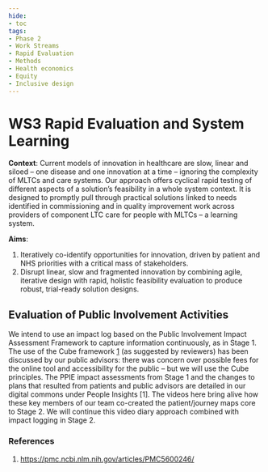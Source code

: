 ```yaml
---
hide:
- toc
tags:
- Phase 2
- Work Streams
- Rapid Evaluation
- Methods
- Health economics
- Equity
- Inclusive design
---
```


# WS3 Rapid Evaluation and System Learning

**Context**: Current models of innovation in healthcare are slow, linear and siloed – one disease and one innovation at a time – ignoring the complexity of MLTCs and care systems. Our approach offers cyclical rapid testing of different aspects of a solution’s feasibility in a whole system context. It is designed to promptly pull through practical solutions linked to needs identified in commissioning and in quality improvement work across providers of component LTC care for people with MLTCs – a learning system.

**Aims**: 
  1. Iteratively co-identify opportunities for innovation, driven by patient and NHS priorities with a critical mass of stakeholders.
  2. Disrupt linear, slow and fragmented innovation by combining agile, iterative design with rapid, holistic feasibility evaluation to produce robust, trial-ready solution designs.

## Evaluation of Public Involvement Activities
We intend to use an impact log based on the Public Involvement Impact Assessment Framework to capture information continuously, as in Stage 1. The use of the Cube framework [1](#refs) (as suggested by reviewers) has been discussed by our public advisors: there was concern over possible fees for the online tool and accessibility for the public – but we will use the Cube principles. The PPIE impact assessments from Stage 1 and the changes to plans that resulted from patients and public advisors are detailed in our digital commons under People Insights [1]. The videos here bring alive how these key members of our team co-created the patient/journey maps core to Stage 2. We will continue this video diary approach combined with impact logging in Stage 2.

<a id="refs"></a>
### References
  1. https://pmc.ncbi.nlm.nih.gov/articles/PMC5600246/
